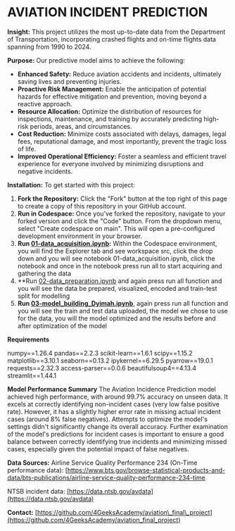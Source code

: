 # AVIATION INCIDENT PREDICTION

**Insight:**
This project utilizes the most up-to-date data from the Department of Transportation, incorporating crashed flights and on-time flights data spanning from 1990 to 2024.

**Purpose:**
Our predictive model aims to achieve the following:
* **Enhanced Safety:** Reduce aviation accidents and incidents, ultimately saving lives and preventing injuries.
* **Proactive Risk Management:** Enable the anticipation of potential hazards for effective mitigation and prevention, moving beyond a reactive approach.
* **Resource Allocation:** Optimize the distribution of resources for inspections, maintenance, and training by accurately predicting high-risk periods, areas, and circumstances.
* **Cost Reduction:** Minimize costs associated with delays, damages, legal fees, reputational damage, and most importantly, prevent the tragic loss of life.
* **Improved Operational Efficiency:** Foster a seamless and efficient travel experience for everyone involved by minimizing disruptions and negative incidents.

**Installation:**
To get started with this project:

1.  **Fork the Repository:** Click the "Fork" button at the top right of this page to create a copy of this repository in your GitHub account.
2.  **Run in Codespace:** Once you've forked the repository, navigate to your forked version and click the "Code" button. From the dropdown menu, select "Create codespace on main". This will open a pre-configured development environment in your browser.
3.  **Run [01-data_acquisition.ipynb](https://github.com/4GeeksAcademy/aviation_final_project/blob/main/src/01-data_acquisition.ipynb):** Within the Codespace environment, you will find the Explorer tab and see workspace src, click the drop down and you will see notebook 01-data_acquisition.ipynb, click the notebook and once in the notebook press run all to start acquiring and gathering the data 
4.  **Run [02-data_preparation.ipynb](https://github.com/4GeeksAcademy/aviation_final_project/blob/main/src/02-data_preparation.ipynb) and again press run all function and you will see the data be prepared, visualized, encoded and train-test split for modelling
5.  **Run [03-model_building_Dyimah.ipynb](https://github.com/4GeeksAcademy/aviation_final_project/blob/main/src/03-model_building_Dyimah.ipynb)**, again press run all function and you will see the train and test data uploaded, the model we chose to use for the data, you will the model optimized and the results before and after optimization of the model



**Requirements**

numpy==1.26.4
pandas==2.2.3
scikit-learn==1.6.1
scipy==1.15.2
matplotlib==3.10.1
seaborn==0.13.2
ipykernel==6.29.5
pyarrow==19.0.1
requests==2.32.3
access-parser==0.0.6
beautifulsoup4==4.13.4
streamlit==1.44.1

**Model Performance Summary**
The Aviation Incidence Prediction model achieved high performance, with around 99.7% accuracy on unseen data. It excels at correctly identifying non-incident cases (very low false positive rate). However, it has a slightly higher error rate in missing actual incident cases (around 8% false negatives).
Attempts to optimize the model's settings didn't significantly change its overall accuracy. Further examination of the model's predictions for incident cases is important to ensure a good balance between correctly identifying true incidents and minimizing missed cases, especially given the potential impact of false negatives. 


**Data Sources:**
Airline Service Quality Performance 234 (On-Time performance data): [https://www.bts.gov/browse-statistical-products-and-data/bts-publications/airline-service-quality-performance-234-time

NTSB incident data: [https://data.ntsb.gov/avdata](https://data.ntsb.gov/avdata)

**Contact:**
[https://github.com/4GeeksAcademy/aviation\_final\_project](https://github.com/4GeeksAcademy/aviation_final_project)





